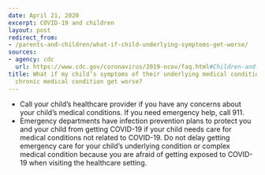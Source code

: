 ```yaml
---
date: April 21, 2020
excerpt: COVID-19 and children
layout: post
redirect_from:
- /parents-and-children/what-if-child-underlying-symptoms-get-worse/
sources:
- agency: cdc
  url: https://www.cdc.gov/coronavirus/2019-ncov/faq.html#Children-and-Youth-with-Special-Healthcare-Needs
title: What if my child’s symptoms of their underlying medical condition or complex,
  chronic medical condition get worse?
---
```


- Call your child’s healthcare provider if you have any concerns about your child’s medical conditions. If you need emergency help, call 911.
- Emergency departments have infection prevention plans to protect you and your child from getting COVID-19 if your child needs care for medical conditions not related to COVID-19. Do not delay getting emergency care for your child’s underlying condition or complex medical condition because you are afraid of getting exposed to COVID-19 when visiting the healthcare setting.